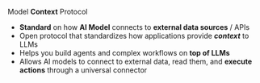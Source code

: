 Model **Context** Protocol

- **Standard** on how **AI Model** connects to **external data sources** / APIs
- Open protocol that standardizes how applications provide **_context_** to LLMs
- Helps you build agents and complex workflows on **top of LLMs**
- Allows AI models to connect to external data, read them, and **execute actions** through a universal connector
